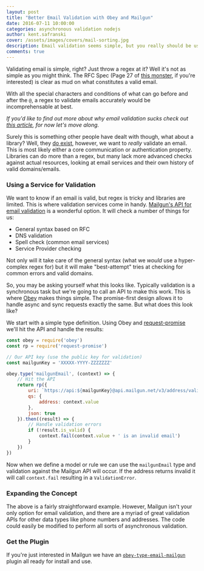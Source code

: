 ```yaml
---
layout: post
title: "Better Email Validation with Obey and Mailgun"
date: 2016-07-11 10:00:00
categories: asynchronous validation nodejs
author: kent.safranski
cover: /assets/images/covers/mail-sorting.jpg
description: Email validation seems simple, but you really should be using a service to accurately validate addresses. Here's how Obey and Mailgun can work together to reliably validate emails.
comments: true
---
```


Validating email is simple, right? Just throw a regex at it? Well it's not as simple as you might think. The RFC Spec (Page 27 of [this monster](https://www.ietf.org/rfc/rfc0822.txt), if you're interested) is clear as mud on what constitutes a valid email.

With all the special characters and conditions of what can go before and after the `@`, a regex to validate emails accurately would be incomprehensable at best.

_If you'd like to find out more about why email validation sucks check out [this article](http://www.kbedell.com/2011/03/16/how-to-validate-an-email-address-using-regular-expressions/), for now let's move along._

Surely this is something other people have dealt with though, what about a library? Well, they [do exist](https://www.npmjs.com/package/isemail), however, we want to _really_ validate an email. This is most likely either a core communication or authentication property. Libraries can do more than a regex, but many lack more advanced checks against actual resources, looking at email services and their own history of valid domains/emails.

### Using a Service for Validation

We want to know if an email is valid, but regex is tricky and libraries are limited. This is where validation services come in handy. [Mailgun's API for email validation](https://documentation.mailgun.com/api-email-validation.html#email-validation) is a wonderful option. It will check a number of things for us:

* General syntax based on RFC
* DNS validation
* Spell check (common email services)
* Service Provider checking

Not only will it take care of the general syntax (what we _would_ use a hyper-complex regex for) but it will make "best-attempt" tries at checking for common errors and valid domains.

So, you may be asking yourself what this looks like. Typically validation is a synchronous task but we're going to call an API to make this work. This is where [Obey](https://github.com/TechnologyAdvice/obey) makes things simple. The promise-first design allows it to handle async and sync requests exactly the same. But what does this look like?

We start with a simple type definition. Using Obey and [request-promise](https://www.npmjs.com/package/request-promise) we'll hit the API and handle the results:

```javascript
const obey = require('obey')
const rp = require('request-promise')

// Our API key (use the public key for validation)
const mailgunKey = 'XXXXX-YYYY-ZZZZZZZ'

obey.type('mailgunEmail', (context) => {
    // Hit the API
    return rp({ 
        uri: `https://api:${mailgunKey}@api.mailgun.net/v3/address/validate`,
        qs: {
            address: context.value
        },
        json: true 
    }).then((result) => {
        // Handle validation errors
        if (!result.is_valid) {
            context.fail(context.value + ' is an invalid email')
        }
    })
})
```

Now when we define a model or rule we can use the `mailgunEmail` type and validation against the Mailgun API will occur. If the address returns invalid it will call `context.fail` resulting in a `ValidationError`.

### Expanding the Concept

The above is a fairly straightforward example. However, Mailgun isn't your only option for email validation, and there are a myriad of great validation APIs for other data types like phone numbers and addresses. The code could easily be modified to perform all sorts of asynchronous validation.

### Get the Plugin

If you're just interested in Mailgun we have an [`obey-type-email-mailgun`](https://github.com/TechnologyAdvice/obey-type-email-mailgun) plugin all ready for install and use.
